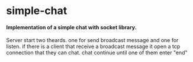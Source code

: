 # simple-chat
#### Implementation of a simple chat with socket library.
Server start two theards. one for send broadcast message and one for listen.
if there is a client that receive a broadcast message it open a tcp connection that they can chat.
chat continue until one of them enter "end"

